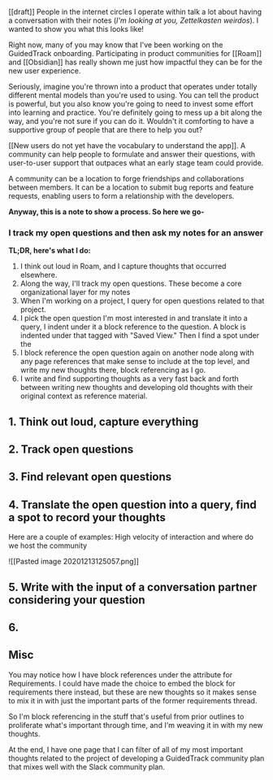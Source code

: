 [[draft]]
People in the internet circles I operate within talk a lot about having a conversation with their notes (*I'm looking at you, Zettelkasten weirdos*). I wanted to show you what this looks like!

Right now, many of you may know that I've been working on the GuidedTrack onboarding. Participating in product communities for [[Roam]] and [[Obsidian]] has really shown me just how impactful they can be for the new user experience. 

Seriously, imagine you're thrown into a product that operates under totally different mental models than you're used to using. You can tell the product is powerful, but you also know you're going to need to invest some effort into learning and practice. You're definitely going to mess up a bit along the way, and you're not sure if you can do it. Wouldn't it comforting to have a supportive group of people that are there to help you out?

[[New users do not yet have the vocabulary to understand the app]]. A community can help people to formulate and answer their questions, with user-to-user support that outpaces what an early stage team could provide.

A community can be a location to forge friendships and collaborations between members. It can be a location to submit bug reports and feature requests, enabling users to form a relationship with the developers.

**Anyway, this is a note to show a process. So here we go-**

### I track my open questions and then ask my notes for an answer

**TL;DR, here's what I do:**
1. I think out loud in Roam, and I capture thoughts that occurred elsewhere.
2. Along the way, I'll track my open questions. These become a core organizational layer for my notes
3. When I'm working on a project, I query for open questions related to that project.
4. I pick the open question I'm most interested in and translate it into a query, I indent under it a block reference to the question. A block is indented under that tagged with "Saved View." Then I find a spot under the 
5. I block reference the open question again on another node along with any page references that make sense to include at the top level, and write my new thoughts there, block referencing as I go.
6. I write and find supporting thoughts as a very fast back and forth between writing new thoughts and developing old thoughts with their original context as reference material.

## 1. Think out loud, capture everything
## 2. Track open questions
## 3. Find relevant open questions
## 4. Translate the open question into a query, find a spot to record your thoughts

Here are a couple of examples: High velocity of interaction and where do we host the community

![[Pasted image 20201213125057.png]]



## 5. Write with the input of a conversation partner considering your question
## 6. 


## Misc
You may notice how I have block references under the attribute for Requirements.  I could have made the choice to embed the block for requirements there instead, but these are new thoughts so it makes sense to mix it in with just the important parts of the former requirements thread.

So I'm block referencing in the stuff that's useful from prior outlines to proliferate what's important through time, and I'm weaving it in with my new thoughts.

At the end, I have one page that I can filter of all of my most important thoughts related to the project of developing a GuidedTrack community plan that mixes well with the Slack community plan.


